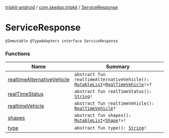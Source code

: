[tripkit-android](../../index.md) / [com.skedgo.tripkit](../index.md) / [ServiceResponse](./index.md)

# ServiceResponse

`@Immutable @TypeAdapters interface ServiceResponse`

### Functions

| Name | Summary |
|---|---|
| [realtimeAlternativeVehicle](realtime-alternative-vehicle.md) | `abstract fun realtimeAlternativeVehicle(): `[`MutableList`](https://kotlinlang.org/api/latest/jvm/stdlib/kotlin.collections/-mutable-list/index.html)`<`[`RealTimeVehicle`](../../com.skedgo.tripkit.routing/-real-time-vehicle/index.md)`!>?` |
| [realTimeStatus](real-time-status.md) | `abstract fun realTimeStatus(): `[`String`](https://kotlinlang.org/api/latest/jvm/stdlib/kotlin/-string/index.html)`!` |
| [realtimeVehicle](realtime-vehicle.md) | `abstract fun realtimeVehicle(): `[`RealTimeVehicle`](../../com.skedgo.tripkit.routing/-real-time-vehicle/index.md)`?` |
| [shapes](shapes.md) | `abstract fun shapes(): `[`MutableList`](https://kotlinlang.org/api/latest/jvm/stdlib/kotlin.collections/-mutable-list/index.html)`<`[`Shape`](../../com.skedgo.tripkit.routing/-shape/index.md)`!>!` |
| [type](type.md) | `abstract fun type(): `[`String`](https://kotlinlang.org/api/latest/jvm/stdlib/kotlin/-string/index.html)`!` |

